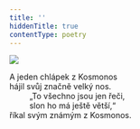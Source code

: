 ```yaml
---
title: ''
hiddenTitle: true
contentType: poetry
---
```


<section>

![](../Images/051.jpg)

A jeden chlápek z Kosmonos  
hájil svůj značně velký nos.  
         „To všechno jsou jen řeči,  
         slon ho má ještě větší,“  
říkal svým známým z Kosmonos.

</section>

